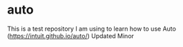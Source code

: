 # auto
This is a test repository I am using to learn how to use Auto (https://intuit.github.io/auto/) 
Updated Minor